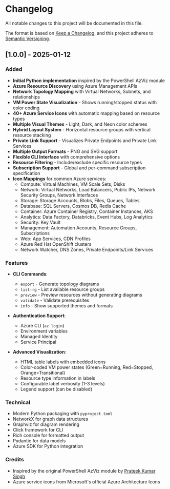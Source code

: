 # Changelog

All notable changes to this project will be documented in this file.

The format is based on [Keep a Changelog](https://keepachangelog.com/en/1.0.0/),
and this project adheres to [Semantic Versioning](https://semver.org/spec/v2.0.0.html).

## [1.0.0] - 2025-01-12

### Added
- **Initial Python implementation** inspired by the PowerShell AzViz module
- **Azure Resource Discovery** using Azure Management APIs
- **Network Topology Mapping** with Virtual Networks, Subnets, and relationships
- **VM Power State Visualization** - Shows running/stopped status with color coding
- **40+ Azure Service Icons** with automatic mapping based on resource types
- **Multiple Visual Themes** - Light, Dark, and Neon color schemes
- **Hybrid Layout System** - Horizontal resource groups with vertical resource stacking
- **Private Link Support** - Visualizes Private Endpoints and Private Link Services
- **Multiple Output Formats** - PNG and SVG support
- **Flexible CLI Interface** with comprehensive options
- **Resource Filtering** - Include/exclude specific resource types
- **Subscription Support** - Global and per-command subscription specification
- **Icon Mappings** for common Azure services:
  - Compute: Virtual Machines, VM Scale Sets, Disks
  - Network: Virtual Networks, Load Balancers, Public IPs, Network Security Groups, Network Interfaces
  - Storage: Storage Accounts, Blobs, Files, Queues, Tables
  - Database: SQL Servers, Cosmos DB, Redis Cache
  - Container: Azure Container Registry, Container Instances, AKS
  - Analytics: Data Factory, Databricks, Event Hubs, Log Analytics
  - Security: Key Vault
  - Management: Automation Accounts, Resource Groups, Subscriptions
  - Web: App Services, CDN Profiles
  - Azure Red Hat OpenShift clusters
  - Network Watcher, DNS Zones, Private Endpoints/Link Services

### Features
- **CLI Commands**:
  - `export` - Generate topology diagrams
  - `list-rg` - List available resource groups
  - `preview` - Preview resources without generating diagrams
  - `validate` - Validate prerequisites
  - `info` - Show supported themes and formats

- **Authentication Support**:
  - Azure CLI (`az login`)
  - Environment variables
  - Managed Identity
  - Service Principal

- **Advanced Visualization**:
  - HTML table labels with embedded icons
  - Color-coded VM power states (Green=Running, Red=Stopped, Orange=Transitional)
  - Resource type information in labels
  - Configurable label verbosity (1-3 levels)
  - Legend support (can be disabled)

### Technical
- Modern Python packaging with `pyproject.toml`
- NetworkX for graph data structures
- Graphviz for diagram rendering
- Click framework for CLI
- Rich console for formatted output
- Pydantic for data models
- Azure SDK for Python integration

### Credits
- Inspired by the original PowerShell AzViz module by [Prateek Kumar Singh](https://github.com/PrateekKumarSingh/AzViz)
- Azure service icons from Microsoft's official Azure Architecture Icons